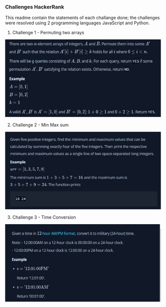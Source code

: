 ### Challenges HackerRank

This readme contain the statements of each challange done; the challenges were resolved using 2 programming languages JavaScript and Python.

1. Challenge 1 - Permuting two arrays

<img src="./img/challenge1.jpg" alt="img" width="600" height="250"/>

2. Challenge 2 - Min Max sum

<img src="./img/challenge2.jpg" alt="img" width="600" height="250"/>

3. Challenge 3 - Time Conversion

<img src="./img/challenge3.jpg" alt="img" width="600" height="250"/>
